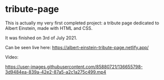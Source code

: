 # tribute-page

This is actually my very first completed project: a tribute page dedicated to Albert Einstein, made with HTML and CSS.

It was finished on 3rd of July 2021.

Can be seen live here: https://albert-einstein-tribute-page.netlify.app/

Video:

https://user-images.githubusercontent.com/85880721/136655798-3d9484ea-839a-42e2-87a5-a2c1a275c499.mp4


